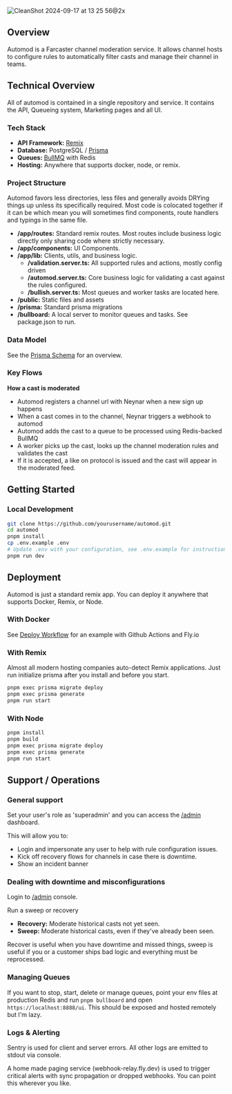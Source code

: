 ![CleanShot 2024-09-17 at 13 25 56@2x](https://github.com/user-attachments/assets/449a14a6-69c1-4d82-9678-21bb2585d3bb)

## Overview

Automod is a Farcaster channel moderation service. It allows channel hosts to configure rules to automatically filter casts and manage their channel in teams.

## Technical Overview

All of automod is contained in a single repository and service. It contains the API, Queueing system, Marketing pages and all UI.

### Tech Stack

- **API Framework:** [Remix](https://remix.run)
- **Database:** PostgreSQL / [Prisma](https://www.prisma.io)
- **Queues:** [BullMQ](https://docs.bullmq.io/) with Redis
- **Hosting:** Anywhere that supports docker, node, or remix.

### Project Structure

Automod favors less directories, less files and generally avoids DRYing things up unless its specifically required. Most code is colocated together if it can be which mean you will sometimes find components, route handlers and typings in the same file.

- **/app/routes:** Standard remix routes. Most routes include business logic directly only sharing code where strictly necessary.
- **/app/components:** UI Components.
- **/app/lib:** Clients, utils, and business logic.
  - **/validation.server.ts:** All supported rules and actions, mostly config driven
  - **/automod.server.ts:** Core business logic for validating a cast against the rules configured.
  - **/bullish.server.ts:** Most queues and worker tasks are located here.
- **/public:** Static files and assets
- **/prisma:** Standard prisma migrations
- **/bullboard:** A local server to monitor queues and tasks. See package.json to run.

### Data Model

See the [Prisma Schema](./prisma/schema.prisma) for an overview.

### Key Flows

**How a cast is moderated**

- Automod registers a channel url with Neynar when a new sign up happens
- When a cast comes in to the channel, Neynar triggers a webhook to automod
- Automod adds the cast to a queue to be processed using Redis-backed BullMQ
- A worker picks up the cast, looks up the channel moderation rules and validates the cast
- If it is accepted, a like on protocol is issued and the cast will appear in the moderated feed.

## Getting Started

### Local Development

```sh
git clone https://github.com/yourusername/automod.git
cd automod
pnpm install
cp .env.example .env
# Update .env with your configuration, see .env.example for instructions
pnpm run dev
```

## Deployment

Automod is just a standard remix app. You can deploy it anywhere that supports Docker, Remix, or Node.

### With Docker

See [Deploy Workflow](.github/workflows/deploy.yml) for an example with Github Actions and Fly.io

### With Remix

Almost all modern hosting companies auto-detect Remix applications. Just run initialize prisma after you install and before you start.

```sh
pnpm exec prisma migrate deploy
pnpm exec prisma generate
pnpm run start
```

### With Node

```sh
pnpm install
pnpm build
pnpm exec prisma migrate deploy
pnpm exec prisma generate
pnpm run start
```

## Support / Operations

### General support

Set your user's role as 'superadmin' and you can access the [/admin](https://automod.sh/~/admin) dashboard.

This will allow you to:

- Login and impersonate any user to help with rule configuration issues.
- Kick off recovery flows for channels in case there is downtime.
- Show an incident banner

### Dealing with downtime and misconfigurations

Login to [/admin](https://automod.sh/~/admin) console.

Run a sweep or recovery

- **Recovery:** Moderate historical casts not yet seen.
- **Sweep:** Moderate historical casts, even if they've already been seen.

Recover is useful when you have downtime and missed things, sweep is useful if you or a customer ships bad logic and everything must be reprocessed.

### Managing Queues

If you want to stop, start, delete or manage queues, point your env files at production Redis and run `pnpm bullboard` and open `https://localhost:8888/ui`. This should be exposed and hosted remotely but I'm lazy.

### Logs & Alerting

Sentry is used for client and server errors. All other logs are emitted to stdout via console.

A home made paging service (webhook-relay.fly.dev) is used to trigger critical alerts with sync propagation or dropped webhooks. You can point this wherever you like.
